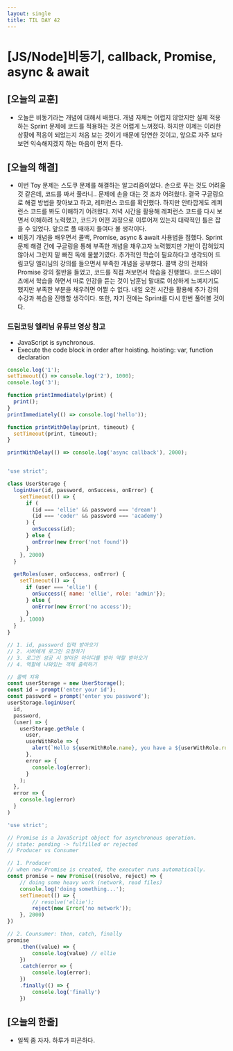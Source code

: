 ```yaml
---
layout: single
title: TIL DAY 42
---
```

# [JS/Node]비동기, callback, Promise, async & await

## [오늘의 교훈]

- 오늘은 비동기라는 개념에 대해서 배웠다. 개념 자체는 어렵지 않았지만 실제 적용하는 Sprint 문제에 코드를 적용하는 것은 어렵게 느껴졌다. 하지만 이제는 이러한 상황에 적응이 되었는지 처음 보는 것이기 때문에 당연한 것이고, 앞으로 자주 보다 보면 익숙해지겠지 하는 마음이 먼저 든다.

## [오늘의 해결]

- 이번 Toy 문제는 스도쿠 문제를 해결하는 알고리즘이었다. 손으로 푸는 것도 어려울 것 같은데, 코드를 짜서 풀라니.. 문제에 손을 대는 것 조차 어려웠다. 결국 구글링으로 해결 방법을 찾아보고 하고, 레퍼런스 코드를 확인했다. 하지만 안타깝게도 레퍼런스 코드를 봐도 이해하기 어려웠다. 저녁 시간을 활용해 레퍼런스 코드를 다시 보면서 이해하려 노력했고, 코드가 어떤 과정으로 이루어져 있는지 대략적인 틀은 잡을 수 있었다. 앞으로 풀 때까지 들여다 볼 생각이다.
- 비동기 개념을 배우면서 콜백, Promise, async & await 사용법을 접했다. Sprint 문제 해결 간에 구글링을 통해 부족한 개념을 채우고자 노력했지만 기반이 잡혀있지 않아서 그런지 밑 빠진 독에 물붙기였다. 추가적인 학습이 필요하다고 생각되어 드림코딩 엘리님의 강의를 들으면서 부족한 개념을 공부했다. 콜백 강의 전체와 Promise 강의 절반을 들었고, 코드를 직접 쳐보면서 학습을 진행했다. 코드스테이츠에서 학습을 하면서 따로 인강을 듣는 것이 남훈님 말대로 이상하게 느껴지기도 했지만 부족한 부분을 채우려면 어쩔 수 없다. 내일 오전 시간을 활용해 추가 강의 수강과 복습을 진행할 생각이다. 또한, 자기 전에는 Sprint를 다시 한번 풀어볼 것이다.

### 드림코딩 엘리님 유튜브 영상 참고

- JavaScript is synchronous.
- Execute the code block in order after hoisting. hoisting: var, function declaration

```jsx
console.log('1');
setTimeout(() => console.log('2'), 1000);
console.log('3');

function printImmediately(print) {
  print();
}
printImmediately(() => console.log('hello'));

function printWithDelay(print, timeout) {
  setTimeout(print, timeout);
}

printWithDelay(() => console.log('async callback'), 2000);
```

```jsx

'use strict';

class UserStorage {
  loginUser(id, password, onSuccess, onError) {
    setTimeout(() => {
      if (
        (id === 'ellie' && password === 'dream')
        (id === 'coder' && password === 'academy')
      ) {
        onSuccess(id);
      } else {
        onError(new Error('not found'))
      }
    }, 2000)
  }
  
  getRoles(user, onSuccess, onError) {
    setTimeout(() => {
      if (user === 'ellie') {
        onSuccess({ name: 'ellie', role: 'admin'});
      } else {
        onError(new Error('no access'));
      }
    }, 1000)
  }
}

// 1. id, password 입력 받아오기
// 2. 서버에게 로그인 요청하기
// 3. 로그인 성공 시 받아온 아이디를 받아 역할 받아오기
// 4. 역할에 나와있는 객체 출력하기

// 콜백 지옥
const userStorage = new UserStorage();
const id = prompt('enter your id');
const password = prompt('enter you password');
userStorage.loginUser(
  id, 
  password, 
  (user) => {
    userStorage.getRole (
      user, 
      userWithRole => {
        alert(`Hello ${userWithRole.name}, you have a ${userWithRole.role} role`);
      },
      error => {
        console.log(error);   
      } 
    );
  },
  error => {
    console.log(error)
  }
)

```

```jsx
'use strict';

// Promise is a JavaScript object for asynchronous operation.
// state: pending -> fulfilled or rejected
// Producer vs Consumer

// 1. Producer
// when new Promise is created, the executer runs automatically.
const promise = new Promise((resolve, reject) => {
    // doing some heavy work (network, read files)
    console.log('doing something...');
    setTimeout(() => {
        // resolve('ellie');
        reject(new Error('no network'));
    }, 2000)
})

// 2. Counsumer: then, catch, finally
promise
    .then((value) => {
        console.log(value) // ellie
    })
    .catch(error => {
        console.log(error);
    })
    .finally(() => {
        console.log('finally')
    })
```

## [오늘의 한줄]

- 일찍 좀 자자. 하루가 피곤하다.
